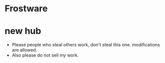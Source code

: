 # Frostware

# new hub
- Please people who steal others work, don't  steal this one. modifications are allowed.
- Also please do not sell my work.
